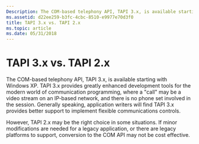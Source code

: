 ```yaml
---
Description: The COM-based telephony API, TAPI 3.x, is available starting with Windows XP.
ms.assetid: d22ee259-b3fc-4cbc-8510-e9977e70d3f0
title: TAPI 3.x vs. TAPI 2.x
ms.topic: article
ms.date: 05/31/2018
---
```


# TAPI 3.x vs. TAPI 2.x

The COM-based telephony API, TAPI 3.x, is available starting with Windows XP. TAPI 3.x provides greatly enhanced development tools for the modern world of communication programming, where a "call" may be a video stream on an IP-based network, and there is no phone set involved in the session. Generally speaking, application writers will find TAPI 3.x provides better support to implement flexible communications controls.

However, TAPI 2.x may be the right choice in some situations. If minor modifications are needed for a legacy application, or there are legacy platforms to support, conversion to the COM API may not be cost effective.

 

 



